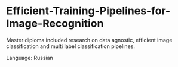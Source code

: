 # Efficient-Training-Pipelines-for-Image-Recognition
Master diploma included research on data agnostic, efficient image classification and multi label classification pipelines.

Language: Russian
